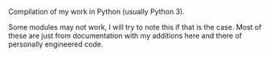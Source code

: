 
Compilation of my work in Python (usually Python 3).

Some modules may not work, I will try to note this if that is the case.
Most of these are just from documentation with my additions here and there of personally engineered code.
